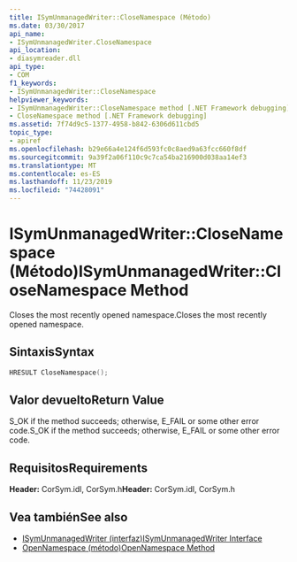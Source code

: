 ```yaml
---
title: ISymUnmanagedWriter::CloseNamespace (Método)
ms.date: 03/30/2017
api_name:
- ISymUnmanagedWriter.CloseNamespace
api_location:
- diasymreader.dll
api_type:
- COM
f1_keywords:
- ISymUnmanagedWriter::CloseNamespace
helpviewer_keywords:
- ISymUnmanagedWriter::CloseNamespace method [.NET Framework debugging]
- CloseNamespace method [.NET Framework debugging]
ms.assetid: 7f74d9c5-1377-4958-b842-6306d611cbd5
topic_type:
- apiref
ms.openlocfilehash: b29e66a4e124f6d593fc0c8aed9a63fcc660f8df
ms.sourcegitcommit: 9a39f2a06f110c9c7ca54ba216900d038aa14ef3
ms.translationtype: MT
ms.contentlocale: es-ES
ms.lasthandoff: 11/23/2019
ms.locfileid: "74428091"
---
```

# <a name="isymunmanagedwriterclosenamespace-method"></a><span data-ttu-id="45d1a-102">ISymUnmanagedWriter::CloseNamespace (Método)</span><span class="sxs-lookup"><span data-stu-id="45d1a-102">ISymUnmanagedWriter::CloseNamespace Method</span></span>
<span data-ttu-id="45d1a-103">Closes the most recently opened namespace.</span><span class="sxs-lookup"><span data-stu-id="45d1a-103">Closes the most recently opened namespace.</span></span>  
  
## <a name="syntax"></a><span data-ttu-id="45d1a-104">Sintaxis</span><span class="sxs-lookup"><span data-stu-id="45d1a-104">Syntax</span></span>  
  
```cpp  
HRESULT CloseNamespace();  
```  
  
## <a name="return-value"></a><span data-ttu-id="45d1a-105">Valor devuelto</span><span class="sxs-lookup"><span data-stu-id="45d1a-105">Return Value</span></span>  
 <span data-ttu-id="45d1a-106">S_OK if the method succeeds; otherwise, E_FAIL or some other error code.</span><span class="sxs-lookup"><span data-stu-id="45d1a-106">S_OK if the method succeeds; otherwise, E_FAIL or some other error code.</span></span>  
  
## <a name="requirements"></a><span data-ttu-id="45d1a-107">Requisitos</span><span class="sxs-lookup"><span data-stu-id="45d1a-107">Requirements</span></span>  
 <span data-ttu-id="45d1a-108">**Header:** CorSym.idl, CorSym.h</span><span class="sxs-lookup"><span data-stu-id="45d1a-108">**Header:** CorSym.idl, CorSym.h</span></span>  
  
## <a name="see-also"></a><span data-ttu-id="45d1a-109">Vea también</span><span class="sxs-lookup"><span data-stu-id="45d1a-109">See also</span></span>

- [<span data-ttu-id="45d1a-110">ISymUnmanagedWriter (interfaz)</span><span class="sxs-lookup"><span data-stu-id="45d1a-110">ISymUnmanagedWriter Interface</span></span>](../../../../docs/framework/unmanaged-api/diagnostics/isymunmanagedwriter-interface.md)
- [<span data-ttu-id="45d1a-111">OpenNamespace (método)</span><span class="sxs-lookup"><span data-stu-id="45d1a-111">OpenNamespace Method</span></span>](../../../../docs/framework/unmanaged-api/diagnostics/isymunmanagedwriter-opennamespace-method.md)
